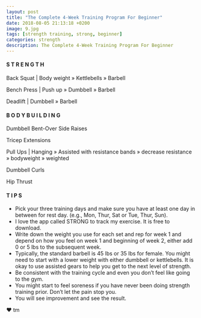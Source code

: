 ```yaml
---
layout: post
title: "The Complete 4-Week Training Program For Beginner"
date: 2018-08-05 21:13:18 +0200
image: 9.jpg
tags: [strength training, strong, beginner]
categories: strength
description: The Complete 4-Week Training Program For Beginner
---
```

#### S T R E N G T H

Back Squat | Body weight » Kettlebells » Barbell

Bench Press | Push up » Dumbbell » Barbell

Deadlift | Dumbbell » Barbell

#### B O D Y B U I L D I N G

Dumbbell Bent-Over Side Raises

Tricep Extensions

Pull Ups | Hanging » Assisted with resistance bands  » decrease resistance  » bodyweight  » weighted

Dumbbell Curls

Hip Thrust

#### T I P S

* Pick your three training days and make sure you have at least one day in between for rest day. (e.g., Mon, Thur, Sat or Tue, Thur, Sun).
* I love the app called STRONG to track my exercise. It is free to download.
* Write down the weight you use for each set and rep for week 1 and depend on how you feel on week 1 and beginning of week 2, either add 0 or 5 lbs to the subsequent week. 
* Typically, the standard barbell is 45 lbs or 35 lbs for female. You might need to start with a lower weight with either dumbbell or kettlebells. It is okay to use assisted gears to help you get to the next level of strength.
* Be consistent with the training cycle and even you don’t feel like going to the gym.
* You might start to feel soreness if you have never been doing strength training prior. Don’t let the pain stop you.
* You will see improvement and see the result.


❤ tm